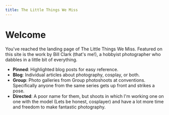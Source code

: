 ```yaml
---
title: The Little Things We Miss
---
```


# Welcome

You've reached the landing page of The Little Things We Miss. Featured on this site is the work by Bill Clark (that's me!), a hobbyist photographer who dabbles in a little bit of everything. 

* **Pinned**: Highlighted blog posts for easy reference.
* **Blog**: Individual articles about photography, cosplay, or both.
* **Group**: Photo galleries from Group photoshoots at conventions. Specifically anyone from the same series gets up front and strikes a pose.
* **Directed**: A poor name for them, but shoots in which I'm working one on one with the model (Lets be honest, cosplayer) and have a lot more time and freedom to make fantastic photography.